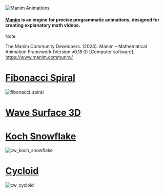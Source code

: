 ![Manim Animations](https://github.com/curiouswalk/manim/assets/157306209/621ec774-a11c-462b-971d-b4a44446ea20)

#### [**Manim**](https://www.manim.community/) is an engine for precise programmatic animations, designed for creating explanatory math videos.

> [!NOTE]
> The Manim Community Developers. (2024). Manim – Mathematical Animation Framework (Version v0.18.0) [Computer software]. https://www.manim.community/

# [Fibonacci Spiral](fibonacci_spiral)
![fibonacci_spiral](https://github.com/curiouswalk/manim/assets/157306209/1a0dfd97-5821-484b-a1de-3efc3ef29081)

# [Wave Surface 3D](wave_surface_3d)
<!-- ![cw_koch_snowflake](https://github.com/curiouswalk/manim/assets/157306209/33df9483-3906-47c4-9c3c-8becea305dc4) -->

# [Koch Snowflake](koch_snowflake)
![cw_koch_snowflake](https://github.com/curiouswalk/manim/assets/157306209/33df9483-3906-47c4-9c3c-8becea305dc4)

# [Cycloid](cycloid)
![cw_cycloid](https://github.com/curiouswalk/manim/assets/157306209/c9d826d7-6812-47a6-be51-b482b196ac47)

